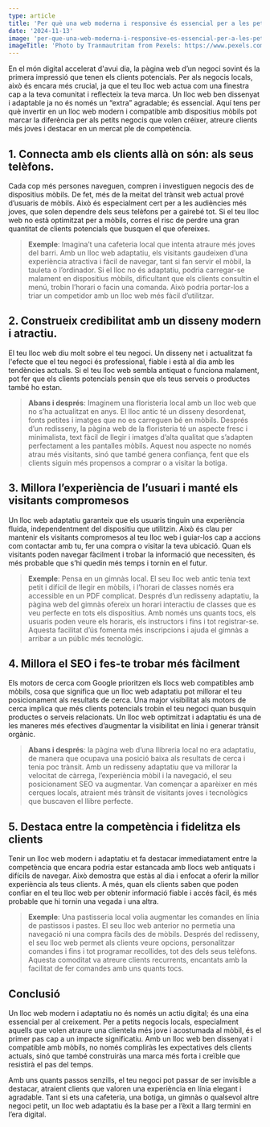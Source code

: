 ```yaml
---
type: article
title: 'Per què una web moderna i responsive és essencial per a les petites empreses'
date: '2024-11-13'
image: 'per-que-una-web-moderna-i-responsive-es-essencial-per-a-les-petites-empreses.jpg'
imageTitle: 'Photo by Tranmautritam from Pexels: https://www.pexels.com/photo/full-frame-shot-of-computer-326514/'
---
```


En el món digital accelerat d'avui dia, la pàgina web d’un negoci sovint és la primera impressió que tenen els clients potencials. Per als negocis locals, això és encara més crucial, ja que el teu lloc web actua com una finestra cap a la teva comunitat i reflecteix la teva marca. Un lloc web ben dissenyat i adaptable ja no és només un “extra” agradable; és essencial. Aquí tens per què invertir en un lloc web modern i compatible amb dispositius mòbils pot marcar la diferència per als petits negocis que volen créixer, atreure clients més joves i destacar en un mercat ple de competència.

## 1. Connecta amb els clients allà on són: als seus telèfons.

Cada cop més persones naveguen, compren i investiguen negocis des de dispositius mòbils. De fet, més de la meitat del trànsit web actual prové d’usuaris de mòbils. Això és especialment cert per a les audiències més joves, que solen dependre dels seus telèfons per a gairebé tot. Si el teu lloc web no està optimitzat per a mòbils, corres el risc de perdre una gran quantitat de clients potencials que busquen el que ofereixes.

> **Exemple**: Imagina’t una cafeteria local que intenta atraure més joves del barri. Amb un lloc web adaptatiu, els visitants gaudeixen d’una experiència atractiva i fàcil de navegar, tant si fan servir el mòbil, la tauleta o l’ordinador. Si el lloc no és adaptatiu, podria carregar-se malament en dispositius mòbils, dificultant que els clients consultin el menú, trobin l’horari o facin una comanda. Això podria portar-los a triar un competidor amb un lloc web més fàcil d’utilitzar.

## 2. Construeix credibilitat amb un disseny modern i atractiu.

El teu lloc web diu molt sobre el teu negoci. Un disseny net i actualitzat fa l'efecte que el teu negoci és professional, fiable i està al dia amb les tendències actuals. Si el teu lloc web sembla antiquat o funciona malament, pot fer que els clients potencials pensin que els teus serveis o productes també ho estan.

> **Abans i després**: Imaginem una floristeria local amb un lloc web que no s’ha actualitzat en anys. El lloc antic té un disseny desordenat, fonts petites i imatges que no es carreguen bé en mòbils. Després d’un redisseny, la pàgina web de la floristeria té un aspecte fresc i minimalista, text fàcil de llegir i imatges d’alta qualitat que s’adapten perfectament a les pantalles mòbils. Aquest nou aspecte no només atrau més visitants, sinó que també genera confiança, fent que els clients siguin més propensos a comprar o a visitar la botiga.

## 3. Millora l’experiència de l’usuari i manté els visitants compromesos

Un lloc web adaptatiu garanteix que els usuaris tinguin una experiència fluida, independentment del dispositiu que utilitzin. Això és clau per mantenir els visitants compromesos al teu lloc web i guiar-los cap a accions com contactar amb tu, fer una compra o visitar la teva ubicació. Quan els visitants poden navegar fàcilment i trobar la informació que necessiten, és més probable que s’hi quedin més temps i tornin en el futur.

> **Exemple**: Pensa en un gimnàs local. El seu lloc web antic tenia text petit i difícil de llegir en mòbils, i l’horari de classes només era accessible en un PDF complicat. Després d’un redisseny adaptatiu, la pàgina web del gimnàs ofereix un horari interactiu de classes que es veu perfecte en tots els dispositius. Amb només uns quants tocs, els usuaris poden veure els horaris, els instructors i fins i tot registrar-se. Aquesta facilitat d’ús fomenta més inscripcions i ajuda el gimnàs a arribar a un públic més tecnològic.

## 4. Millora el SEO i fes-te trobar més fàcilment

Els motors de cerca com Google prioritzen els llocs web compatibles amb mòbils, cosa que significa que un lloc web adaptatiu pot millorar el teu posicionament als resultats de cerca. Una major visibilitat als motors de cerca implica que més clients potencials trobin el teu negoci quan busquin productes o serveis relacionats. Un lloc web optimitzat i adaptatiu és una de les maneres més efectives d’augmentar la visibilitat en línia i generar trànsit orgànic.

> **Abans i després**: la pàgina web d’una llibreria local no era adaptatiu, de manera que ocupava una posició baixa als resultats de cerca i tenia poc trànsit. Amb un redisseny adaptatiu que va millorar la velocitat de càrrega, l’experiència mòbil i la navegació, el seu posicionament SEO va augmentar. Van començar a aparèixer en més cerques locals, atraient més trànsit de visitants joves i tecnològics que buscaven el llibre perfecte.

## 5. Destaca entre la competència i fidelitza els clients

Tenir un lloc web modern i adaptatiu et fa destacar immediatament entre la competència que encara podria estar estancada amb llocs web antiquats i difícils de navegar. Això demostra que estàs al dia i enfocat a oferir la millor experiència als teus clients. A més, quan els clients saben que poden confiar en el teu lloc web per obtenir informació fiable i accés fàcil, és més probable que hi tornin una vegada i una altra.

> **Exemple**: Una pastisseria local volia augmentar les comandes en línia de pastissos i pastes. El seu lloc web anterior no permetia una navegació ni una compra fàcils des de mòbils. Després del redisseny, el seu lloc web permet als clients veure opcions, personalitzar comandes i fins i tot programar recollides, tot des dels seus telèfons. Aquesta comoditat va atreure clients recurrents, encantats amb la facilitat de fer comandes amb uns quants tocs.

## Conclusió

Un lloc web modern i adaptatiu no és només un actiu digital; és una eina essencial per al creixement. Per a petits negocis locals, especialment aquells que volen atraure una clientela més jove i acostumada al mòbil, és el primer pas cap a un impacte significatiu. Amb un lloc web ben dissenyat i compatible amb mòbils, no només compliràs les expectatives dels clients actuals, sinó que també construiràs una marca més forta i creïble que resistirà el pas del temps.

Amb uns quants passos senzills, el teu negoci pot passar de ser invisible a destacar, atraient clients que valoren una experiència en línia elegant i agradable. Tant si ets una cafeteria, una botiga, un gimnàs o qualsevol altre negoci petit, un lloc web adaptatiu és la base per a l’èxit a llarg termini en l’era digital.

